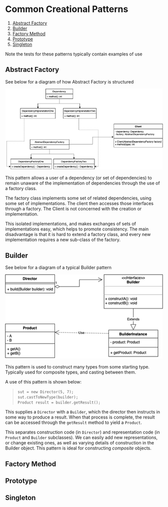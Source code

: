 # Common Creational Patterns

1. [Abstract Factory](#abstract-factory)
2. [Builder](#builder)
3. [Factory Method](#factory-method)
4. [Prototype](#prototype)
5. [Singleton](#singleton)

Note the tests for these patterns typically contain examples of use

## Abstract Factory

See below for a diagram of how Abstract Factory is structured

![AbstractFactory](AbstractFactory.png)

This pattern allows a user of a dependency (or set of dependencies) to 
remain unaware of the implementation of dependencies through the use of
a factory class.

The factory class implements some set of related dependencies, using some
set of implementations. The client then accesses those interfaces through
a factory. The Client is not concerned with the creation or implementation.

This isolated implementations, and makes exchanges of sets of implementations
easy, which helps to promote consistency.
The main disadvantage is that it is hard to extend a factory class, and every
new implementation requires a new sub-class of the factory.

## Builder

See below for a diagram of a typical Builder pattern

![Builder](Builder.png)

This pattern is used to construct many types from some starting type. Typically
used for composite types, and casting between them.

A use of this pattern is shown below:

>   `sut = new Director(5, 7);`\
    `sut.castToNewType(builder);`\
    `Product result = builder.getResult();`

This supplies a `Director` with a `Builder`, which the director then
instructs in some way to produce a result. When that process is complete,
the result can be accessed through the `getResult` method to yield a `Product`.

This separates construction code (in `Director`) and representation code (in `Product`
and `Builder` subclasses). We can easily add new representations, or change existing ones,
as well as varying details of construction in the Builder object.
This pattern is ideal for constructing _composite_ objects.

## Factory Method

## Prototype

## Singleton
